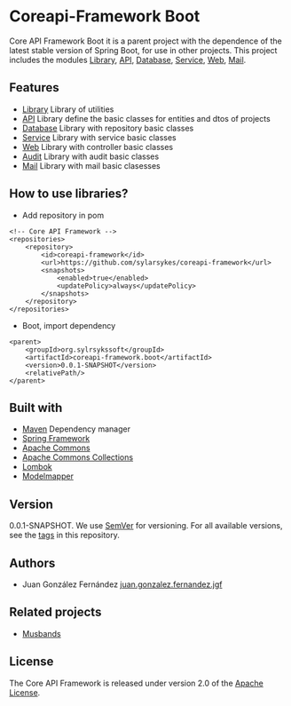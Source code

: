 # Coreapi-Framework Boot

Core API Framework Boot it is a parent project with the dependence of the latest stable version of Spring Boot, for use in other projects. This project includes the modules [Library](https://github.com/sylarsykes/coreapi-framework/tree/master/coreapi-framework.library), [API](https://github.com/sylarsykes/coreapi-framework/tree/master/coreapi-framework.api), [Database](https://github.com/sylarsykes/coreapi-framework/tree/master/coreapi-framework.database), [Service](https://github.com/sylarsykes/coreapi-framework/tree/master/coreapi-framework.service), [Web](https://github.com/sylarsykes/coreapi-framework/tree/master/coreapi-framework.web), [Mail](https://github.com/sylarsykes/coreapi-framework/tree/master/coreapi-framework.mail).

## Features

* [Library](https://github.com/sylarsykes/coreapi-framework/tree/master/coreapi-framework.library) Library of utilities
* [API](https://github.com/sylarsykes/coreapi-framework/tree/master/coreapi-framework.api) Library define the basic classes for entities and dtos of projects
* [Database](https://github.com/sylarsykes/coreapi-framework/tree/master/coreapi-framework.database) Library with repository basic classes
* [Service](https://github.com/sylarsykes/coreapi-framework/tree/master/coreapi-framework.service) Library with service basic classes
* [Web](https://github.com/sylarsykes/coreapi-framework/tree/master/coreapi-framework.web) Library with controller basic classes
* [Audit](https://github.com/sylarsykes/coreapi-framework/tree/develop/coreapi-framework.audit) Library with audit basic classes
* [Mail](https://github.com/sylarsykes/coreapi-framework/tree/master/coreapi-framework.mail) Library with mail basic clasesses

## How to use libraries?

* Add repository in pom

```
<!-- Core API Framework -->
<repositories>
	<repository>
		<id>coreapi-framework</id>
		<url>https://github.com/sylarsykes/coreapi-framework</url>
		<snapshots>
			<enabled>true</enabled>
			<updatePolicy>always</updatePolicy>
		</snapshots>
	</repository>
</repositories>
```

* Boot, import dependency

```
<parent>
	<groupId>org.sylrsykssoft</groupId>
  	<artifactId>coreapi-framework.boot</artifactId>
  	<version>0.0.1-SNAPSHOT</version>
  	<relativePath/>
</parent>
```

## Built with

* [Maven](https://mvnrepository.com/) Dependency manager
* [Spring Framework](https://github.com/spring-projects/spring-framework)
* [Apache Commons](https://github.com/apache/commons-lang)
* [Apache Commons Collections](https://github.com/apache/commons-collections/)
* [Lombok](https://projectlombok.org/)
* [Modelmapper](http://modelmapper.org/getting-started/)

## Version

0.0.1-SNAPSHOT. We use [SemVer](https://semver.org/) for versioning. For all available versions, see the [tags](https://github.com/sylarsykes/coreapi-framework/tags) in this repository.

## Authors

* Juan González Fernández [juan.gonzalez.fernandez.jgf](https://github.com/sylarsykes)

## Related projects

* [Musbands](https://github.com/sylarsykes/java-musbands)

## License

The Core API Framework is released under version 2.0 of the [Apache License](https://www.apache.org/licenses/LICENSE-2.0).
